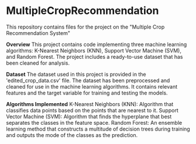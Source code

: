 # MultipleCropRecommendation
This repository contains files for the project on the "Multiple Crop Recommendation System"

**Overview**
This project contains code implementing three machine learning algorithms: K-Nearest Neighbors (KNN), Support Vector Machine (SVM), and Random Forest. The project includes a ready-to-use dataset that has been cleaned for analysis.

**Dataset**
The dataset used in this project is provided in the 'edited_crop_data.csv' file. The dataset has been preprocessed and cleaned for use in the machine learning algorithms. It contains relevant features and the target variable for training and testing the models.

**Algorithms Implemented**
K-Nearest Neighbors (KNN):
Algorithm that classifies data points based on the points that are nearest to it.
Support Vector Machine (SVM):
Algorithm that finds the hyperplane that best separates the classes in the feature space.
Random Forest:
An ensemble learning method that constructs a multitude of decision trees during training and outputs the mode of the classes as the prediction.
